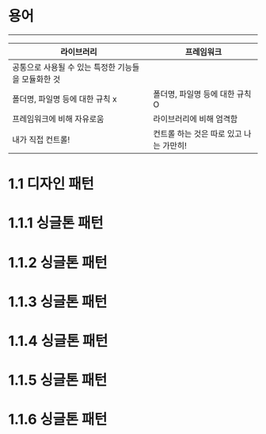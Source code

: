 # 용어 
---
|라이브러리|프레임워크|
|---|---|
|공통으로 사용될 수 있는 특정한 기능들을 모듈화한 것|
|폴더명, 파일명 등에 대한 규칙 x|폴더명, 파일명 등에 대한 규칙 O|
|프레임워크에 비해 자유로움|라이브러리에 비해 엄격함|
|내가 직접 컨트롤!|컨트롤 하는 것은 따로 있고 나는 가만히!|


# 1.1 디자인 패턴


# 1.1.1 싱글톤 패턴
# 1.1.2 싱글톤 패턴
# 1.1.3 싱글톤 패턴
# 1.1.4 싱글톤 패턴
# 1.1.5 싱글톤 패턴
# 1.1.6 싱글톤 패턴
